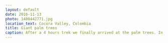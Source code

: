```yaml
---
layout: default
date: 2016-11-13
photo: 1480442771.jpg
location_text: Cocora Valley, Colombia
title: Giant palm trees
caption: After a 4 hours trek we finally arrived at the palm trees. In this valley there are the tallest 'Wax Palm' trees in the world. They could reach 50 meters high!
---
```

